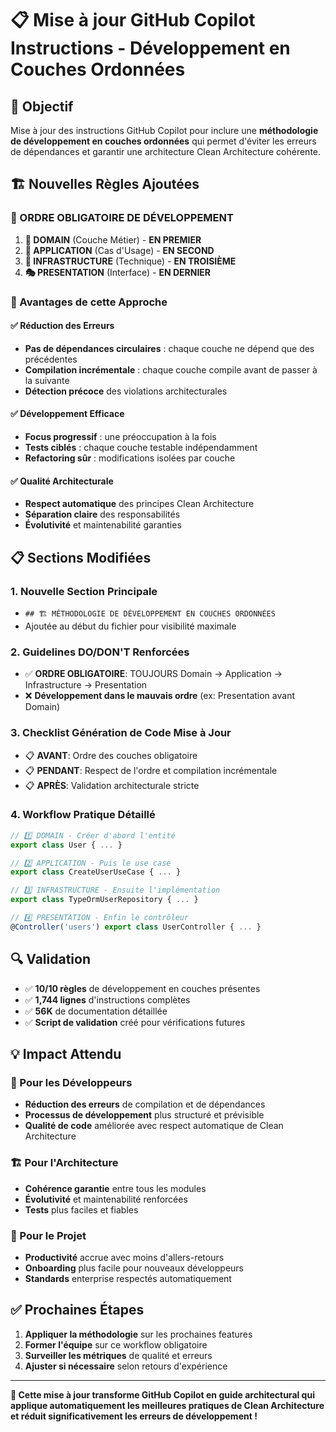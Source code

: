 # 📋 Mise à jour GitHub Copilot Instructions - Développement en Couches Ordonnées

## 🎯 **Objectif**

Mise à jour des instructions GitHub Copilot pour inclure une **méthodologie de développement en couches ordonnées** qui permet d'éviter les erreurs de dépendances et garantir une architecture Clean Architecture cohérente.

## 🏗️ **Nouvelles Règles Ajoutées**

### **🎯 ORDRE OBLIGATOIRE DE DÉVELOPPEMENT**

1. **🏢 DOMAIN** (Couche Métier) - **EN PREMIER**
2. **💼 APPLICATION** (Cas d'Usage) - **EN SECOND**  
3. **🔧 INFRASTRUCTURE** (Technique) - **EN TROISIÈME**
4. **🎭 PRESENTATION** (Interface) - **EN DERNIER**

### **🚀 Avantages de cette Approche**

#### **✅ Réduction des Erreurs**
- **Pas de dépendances circulaires** : chaque couche ne dépend que des précédentes
- **Compilation incrémentale** : chaque couche compile avant de passer à la suivante
- **Détection précoce** des violations architecturales

#### **✅ Développement Efficace** 
- **Focus progressif** : une préoccupation à la fois
- **Tests ciblés** : chaque couche testable indépendamment
- **Refactoring sûr** : modifications isolées par couche

#### **✅ Qualité Architecturale**
- **Respect automatique** des principes Clean Architecture
- **Séparation claire** des responsabilités
- **Évolutivité** et maintenabilité garanties

## 📋 **Sections Modifiées**

### 1. **Nouvelle Section Principale** 
- `## 🏗️ MÉTHODOLOGIE DE DÉVELOPPEMENT EN COUCHES ORDONNÉES`
- Ajoutée au début du fichier pour visibilité maximale

### 2. **Guidelines DO/DON'T Renforcées**
- ✅ **ORDRE OBLIGATOIRE**: TOUJOURS Domain → Application → Infrastructure → Presentation
- ❌ **Développement dans le mauvais ordre** (ex: Presentation avant Domain)

### 3. **Checklist Génération de Code Mise à Jour**
- 📋 **AVANT**: Ordre des couches obligatoire
- 📋 **PENDANT**: Respect de l'ordre et compilation incrémentale  
- 📋 **APRÈS**: Validation architecturale stricte

### 4. **Workflow Pratique Détaillé**
```typescript
// 1️⃣ DOMAIN - Créer d'abord l'entité
export class User { ... }

// 2️⃣ APPLICATION - Puis le use case  
export class CreateUserUseCase { ... }

// 3️⃣ INFRASTRUCTURE - Ensuite l'implémentation
export class TypeOrmUserRepository { ... }

// 4️⃣ PRESENTATION - Enfin le contrôleur
@Controller('users') export class UserController { ... }
```

## 🔍 **Validation**

- ✅ **10/10 règles** de développement en couches présentes
- ✅ **1,744 lignes** d'instructions complètes  
- ✅ **56K** de documentation détaillée
- ✅ **Script de validation** créé pour vérifications futures

## 💡 **Impact Attendu**

### **🎯 Pour les Développeurs**
- **Réduction des erreurs** de compilation et de dépendances
- **Processus de développement** plus structuré et prévisible
- **Qualité de code** améliorée avec respect automatique de Clean Architecture

### **🏗️ Pour l'Architecture**
- **Cohérence garantie** entre tous les modules
- **Évolutivité** et maintenabilité renforcées
- **Tests** plus faciles et fiables

### **🚀 Pour le Projet**
- **Productivité** accrue avec moins d'allers-retours
- **Onboarding** plus facile pour nouveaux développeurs
- **Standards** enterprise respectés automatiquement

## ✅ **Prochaines Étapes**

1. **Appliquer la méthodologie** sur les prochaines features
2. **Former l'équipe** sur ce workflow obligatoire
3. **Surveiller les métriques** de qualité et erreurs
4. **Ajuster si nécessaire** selon retours d'expérience

---

**🎯 Cette mise à jour transforme GitHub Copilot en guide architectural qui applique automatiquement les meilleures pratiques de Clean Architecture et réduit significativement les erreurs de développement !**
